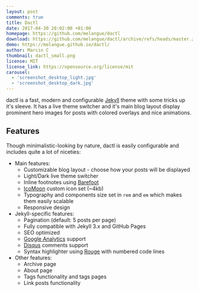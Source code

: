 ```yaml
---
layout: post
comments: true
title: Dactl
date: 2017-04-30 20:02:00 +01:00
homepage: https://github.com/melangue/dactl
download: https://github.com/melangue/dactl/archive/refs/heads/master.zip
demo: https://melangue.github.io/dactl/
author: Marcin C
thumbnail: dactl_small.png
license: MIT
license_link: https://opensource.org/license/mit
carousel:
  - 'screenshot_desktop_light.jpg'
  - 'screenshot_desktop_dark.jpg'
---
```


dactl is a fast, modern and configurable [Jekyll](https://jekyllrb.com/) theme with some tricks up it's sleeve. It has a live theme switcher and it's main blog layout display prominent hero images for posts with colored overlays and nice animations.

## Features

Though minimalistic-looking by nature, dactl is easily configurable and includes quite a lot of niceties:

* Main features:
  * Customizable blog layout - choose how your posts will be displayed
  * Light/Dark live theme switcher
  * Inline footnotes using [Barefoot](https://github.com/philgruneich/barefoot)
  * [IcoMoon](https://icomoon.io/) custom icon set (~4kb)
  * Typography and components size set in `rem` and `em` which makes them easily scalable
  * Responsive design
* Jekyll-specific features:
  * Pagination (default: 5 posts per page)
  * Fully compatible with Jekyll 3.x and GitHub Pages
  * SEO optimized
  * [Google Analytics](https://www.google.com/analytics/) support
  * [Disqus](https://disqus.com/) comments support
  * Syntax highlighter using [Rouge](https://github.com/jneen/rouge) with numbered code lines
* Other features:
  * Archive page
  * About page
  * Tags functionality and tags pages
  * Link posts functionality
